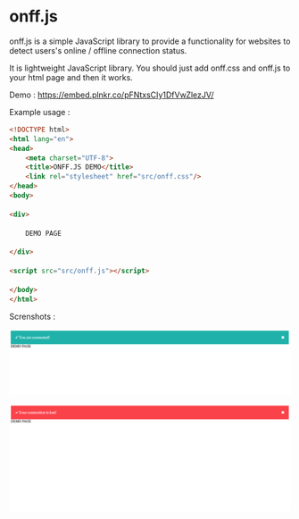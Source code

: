 # onff.js

onff.js is a simple JavaScript library to provide a functionality for websites to detect users's online / offline connection status.

It is lightweight JavaScript library. You should just add onff.css and onff.js to your html page and then it works.

Demo : https://embed.plnkr.co/pFNtxsCIy1DfVwZlezJV/

Example usage : 

```html
<!DOCTYPE html>
<html lang="en">
<head>
    <meta charset="UTF-8">
    <title>ONFF.JS DEMO</title>
    <link rel="stylesheet" href="src/onff.css"/>
</head>
<body>

<div>

    DEMO PAGE

</div>

<script src="src/onff.js"></script>

</body>
</html>
```

Screnshots :

![](https://github.com/alperentalaslioglu/onff.js/blob/master/online.png?raw=true)

![](https://github.com/alperentalaslioglu/onff.js/blob/master/offline.png?raw=true)
